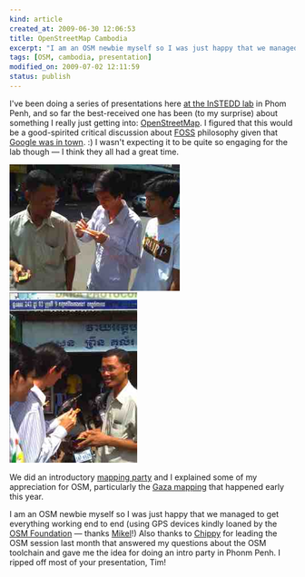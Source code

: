```yaml
--- 
kind: article
created_at: 2009-06-30 12:06:53
title: OpenStreetMap Cambodia
excerpt: "I am an OSM newbie myself so I was just happy that we managed to get everything working end to end..."
tags: [OSM, cambodia, presentation]
modified_on: 2009-07-02 12:11:59
status: publish
---
```


I've been doing a series of presentations here <a href="/2009/06/29/sustainable-interaction-design-in-cambodia/">at the InSTEDD lab</a> in Phom Penh, and so far the best-received one has been (to my surprise) about something I really just getting into:  <a href="http://www.openstreetmap.org/">OpenStreetMap</a>. I figured that this would be a good-spirited critical discussion about <a href="http://en.wikipedia.org/wiki/Free_and_open_source_software">FOSS</a> philosophy given that <a href="http://www.phnompenhpost.com/index.php/2009063026788/Business/Google-meeting-held-at-Royal-University.html">Google was in town</a>. :) I wasn't expecting it to be quite so engaging for the lab though &mdash; I think they all had a great time. 

<img src="/images/picture-24-300x223.jpg" alt="taking_notes" title="taking_notes" />

<img src="/images/picture-23-225x300.jpg" alt="smilin" title="smilin" />

We did an introductory <a href="http://wiki.openstreetmap.org/wiki/Mapping_party">mapping party</a> and I explained some of my appreciation for OSM, particularly the <a href="http://wiki.openstreetmap.org/wiki/WikiProject_Palestine_Gaza">Gaza mapping</a> that happened early this year.

I am an OSM newbie myself so I was just happy that we managed to get everything working end to end (using GPS devices kindly loaned by the <a href="http://wiki.openstreetmap.org/index.php/Foundation">OSM Foundation</a> &mdash; thanks <a href="http://brainoff.com/weblog/">Mikel</a>!) Also thanks to <a href="http://thinkwhere.wordpress.com/">Chippy</a> for leading the OSM session last month that answered my questions about the OSM toolchain and gave me the idea for doing an intro party in Phonm Penh. I ripped off most of your presentation, Tim!